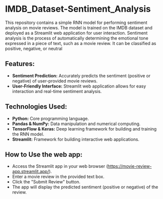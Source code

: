 # IMDB_Dataset-Sentiment_Analysis

This repository contains a simple RNN model for performing sentiment analysis on movie reviews. The model is trained on the IMDB dataset and deployed as a Streamlit web application for user interaction.
Sentiment analysis is the process of automatically determining the emotional tone expressed in a piece of text, such as a movie review. It can be classified as positive, negative, or neutral

## Features:
* **Sentiment Prediction:** Accurately predicts the sentiment (positive or negative) of user-provided movie reviews.
* **User-Friendly Interface:** Streamlit web application allows for easy interaction and real-time sentiment analysis.

## Technologies Used:

* **Python:** Core programming language.
* **Pandas & NumPy:** Data manipulation and numerical computing.
* **TensorFlow & Keras:** Deep learning framework for building and training the RNN model.
* **Streamlit:** Framework for building interactive web applications.

## How to Use the web app:

* Access the Streamlit app in your web browser (https://movie-review-app.streamlit.app/).
* Enter a movie review in the provided text box.
* Click the "Submit Review" button.
* The app will display the predicted sentiment (positive or negative) of the review.